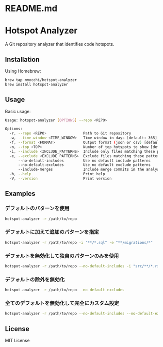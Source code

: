 # README.md
# Hotspot Analyzer

A Git repository analyzer that identifies code hotspots.

## Installation

Using Homebrew:
```bash
brew tap mmocchi/hotspot-analyzer
brew install hotspot-analyzer
```


## Usage

Basic usage:
```bash
Usage: hotspot-analyzer [OPTIONS] --repo <REPO>

Options:
  -r, --repo <REPO>                 Path to Git repository
  -w, --time-window <TIME_WINDOW>   Time window in days [default: 365]
  -f, --format <FORMAT>             Output format (json or csv) [default: json]
  -n, --top <TOP>                   Number of top hotspots to show [default: 10]
  -i, --include <INCLUDE_PATTERNS>  Include only files matching these patterns (glob format, e.g., "*.rs", "src/**/*.py") If not specified, default includes common source code files
  -e, --exclude <EXCLUDE_PATTERNS>  Exclude files matching these patterns If not specified, excludes common build and dependency directories
      --no-default-includes         Use no default include patterns
      --no-default-excludes         Use no default exclude patterns
      --include-merges              Include merge commits in the analysis
  -h, --help                        Print help
  -V, --version                     Print version
```

## Examples

### デフォルトのパターンを使用
```bash
hotspot-analyzer -r /path/to/repo
```

### デフォルトに加えて追加のパターンを指定
```bash
hotspot-analyzer -r /path/to/repo -i "**/*.sql" -e "**/migrations/*"
```

### デフォルトを無効化して独自のパターンのみを使用
```bash
hotspot-analyzer -r /path/to/repo --no-default-includes -i "src/**/*.rs"
```

### デフォルトの除外を無効化
```bash
hotspot-analyzer -r /path/to/repo --no-default-excludes
```

### 全てのデフォルトを無効化して完全にカスタム設定
```bash
hotspot-analyzer -r /path/to/repo --no-default-includes --no-default-excludes -i "src/**/*.rs" -e "src/generated/*"
```


## License

MIT License
